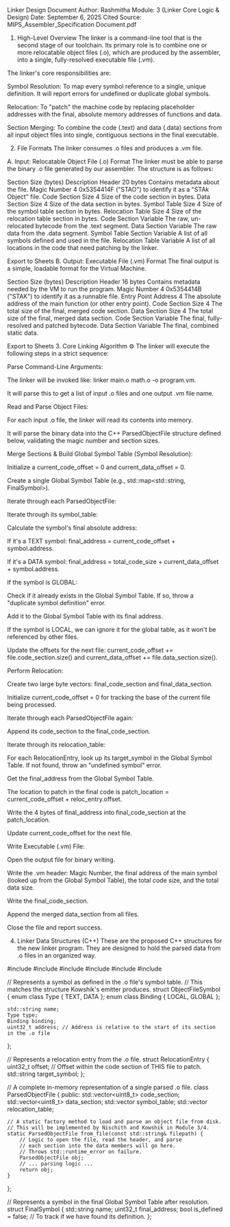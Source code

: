 Linker Design Document
Author: Rashmitha
Module: 3 (Linker Core Logic & Design)
Date: September 6, 2025
Cited Source: MIPS_Assembler_Specification Document.pdf

1. High-Level Overview 
The linker is a command-line tool that is the second stage of our toolchain. Its primary role is to combine one or more relocatable object files (.o), which are produced by the assembler, into a single, fully-resolved executable file (.vm).

The linker's core responsibilities are:

Symbol Resolution: To map every symbol reference to a single, unique definition. It will report errors for undefined or duplicate global symbols.

Relocation: To "patch" the machine code by replacing placeholder addresses with the final, absolute memory addresses of functions and data.

Section Merging: To combine the code (.text) and data (.data) sections from all input object files into single, contiguous sections in the final executable.

2. File Formats 
The linker consumes .o files and produces a .vm file.

A. Input: Relocatable Object File (.o) Format
The linker must be able to parse the binary .o file generated by our assembler. The structure is as follows:

Section	Size (bytes)	Description
Header	20 bytes	Contains metadata about the file.
Magic Number	4	0x5354414F ("STAO") to identify it as a "STAk Object" file.
Code Section Size	4	Size of the code section in bytes.
Data Section Size	4	Size of the data section in bytes.
Symbol Table Size	4	Size of the symbol table section in bytes.
Relocation Table Size	4	Size of the relocation table section in bytes.
Code Section	Variable	The raw, un-relocated bytecode from the .text segment.
Data Section	Variable	The raw data from the .data segment.
Symbol Table Section	Variable	A list of all symbols defined and used in the file.
Relocation Table	Variable	A list of all locations in the code that need patching by the linker.

Export to Sheets
B. Output: Executable File (.vm) Format
The final output is a simple, loadable format for the Virtual Machine.

Section	Size (bytes)	Description
Header	16 bytes	Contains metadata needed by the VM to run the program.
Magic Number	4	0x5354414B ("STAK") to identify it as a runnable file.
Entry Point Address	4	The absolute address of the main function (or other entry point).
Code Section Size	4	The total size of the final, merged code section.
Data Section Size	4	The total size of the final, merged data section.
Code Section	Variable	The final, fully-resolved and patched bytecode.
Data Section	Variable	The final, combined static data.

Export to Sheets
3. Core Linking Algorithm ⚙
The linker will execute the following steps in a strict sequence:

Parse Command-Line Arguments:

The linker will be invoked like: linker main.o math.o -o program.vm.

It will parse this to get a list of input .o files and one output .vm file name.

Read and Parse Object Files:

For each input .o file, the linker will read its contents into memory.

It will parse the binary data into the C++ ParsedObjectFile structure defined below, validating the magic number and section sizes.

Merge Sections & Build Global Symbol Table (Symbol Resolution):

Initialize a current_code_offset = 0 and current_data_offset = 0.

Create a single Global Symbol Table (e.g., std::map<std::string, FinalSymbol>).

Iterate through each ParsedObjectFile:

Iterate through its symbol_table:

Calculate the symbol's final absolute address:

If it's a TEXT symbol: final_address = current_code_offset + symbol.address.

If it's a DATA symbol: final_address = total_code_size + current_data_offset + symbol.address.

If the symbol is GLOBAL:

Check if it already exists in the Global Symbol Table. If so, throw a "duplicate symbol definition" error.

Add it to the Global Symbol Table with its final address.

If the symbol is LOCAL, we can ignore it for the global table, as it won't be referenced by other files.

Update the offsets for the next file: current_code_offset += file.code_section.size() and current_data_offset += file.data_section.size().

Perform Relocation:

Create two large byte vectors: final_code_section and final_data_section.

Initialize current_code_offset = 0 for tracking the base of the current file being processed.

Iterate through each ParsedObjectFile again:

Append its code_section to the final_code_section.

Iterate through its relocation_table:

For each RelocationEntry, look up its target_symbol in the Global Symbol Table. If not found, throw an "undefined symbol" error.

Get the final_address from the Global Symbol Table.

The location to patch in the final code is patch_location = current_code_offset + reloc_entry.offset.

Write the 4 bytes of final_address into final_code_section at the patch_location.

Update current_code_offset for the next file.

Write Executable (.vm) File:

Open the output file for binary writing.

Write the .vm header: Magic Number, the final address of the main symbol (looked up from the Global Symbol Table), the total code size, and the total data size.

Write the final_code_section.

Append the merged data_section from all files.

Close the file and report success.

4. Linker Data Structures (C++) 
These are the proposed C++ structures for the new linker program. They are designed to hold the parsed data from .o files in an organized way.

#include <iostream>
#include <vector>
#include <string>
#include <map>
#include <cstdint>
#include <fstream>

// Represents a symbol as defined in the .o file's symbol table.
// This matches the structure Kowshik's emitter produces.
struct ObjectFileSymbol {
    enum class Type { TEXT, DATA };
    enum class Binding { LOCAL, GLOBAL };

    std::string name;
    Type type;
    Binding binding;
    uint32_t address; // Address is relative to the start of its section in the .o file
};

// Represents a relocation entry from the .o file.
struct RelocationEntry {
    uint32_t offset; // Offset within the code section of THIS file to patch.
    std::string target_symbol;
};

// A complete in-memory representation of a single parsed .o file.
class ParsedObjectFile {
public:
    std::vector<uint8_t> code_section;
    std::vector<uint8_t> data_section;
    std::vector<ObjectFileSymbol> symbol_table;
    std::vector<RelocationEntry> relocation_table;

    // A static factory method to load and parse an object file from disk.
    // This will be implemented by Nischith and Kowshik in Module 3/4.
    static ParsedObjectFile from_file(const std::string& filepath) {
        // Logic to open the file, read the header, and parse
        // each section into the data members will go here.
        // Throws std::runtime_error on failure.
        ParsedObjectFile obj;
        // ... parsing logic ...
        return obj;
    }
};

// Represents a symbol in the final Global Symbol Table after resolution.
struct FinalSymbol {
    std::string name;
    uint32_t final_address;
    bool is_defined = false; // To track if we have found its definition.
};

